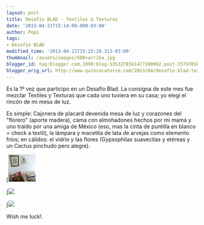 ```yaml
---
layout: post
title: Desafío BLAD - Textiles & Texturas
date: '2013-04-21T15:14:00.000-03:00'
author: Pepi
tags:
- Desafio BLAD
modified_time: '2013-04-21T15:25:28.313-03:00'
thumbnail: /assets/images/500+arriba.jpg
blogger_id: tag:blogger.com,1999:blog-5353278341477100992.post-337970181178605342
blogger_orig_url: http://www.quincecatorce.com/2013/04/desafio-blad-textiles-texturas.html
---
```


  


Es la 1º vez que participo en un Desafío Blad. La consigna de este mes fue mezclar Textiles y Texturas que cada uno tuviera en su casa; yo elegí el rincón de mi mesa de luz.

  


Es simple: Cajonera de placard devenida mesa de luz y corazones del "florero" (aporte madera), cama con almohadones hechos por mi mamá y uno traído por una amiga de México (eso, mas la cinta de puntilla en blanco = check a textil), la lámpara y macetita de lata de arvejas como elemento fríos; en cálidos: el vidrio y las flores (Gypsophilas suavecitas y etéreas y un Cactus pinchudo pero alegre). 

  


[![](/assets/images/500+arriba.jpg)

  


[![](/assets/images/crop+ultima+500.jpg)

  


  


  


[![](/assets/images/flores+en+500.jpg)

  


  


  


Wish me luck!.

